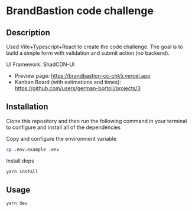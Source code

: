 # BrandBastion code challenge

## Description

Used Vite+Typescript+React to create the code challenge. The goal is to build a simple form with validation and submit action (no backend).

UI Framework: ShadCDN-UI

- Preview page: https://brandbastion-cc-chk5.vercel.app
- Kanban Board (with estimations and times): https://github.com/users/german-bortoli/projects/3

## Installation

Clone this repository and then run the following command in your terminal to configure and install all of the dependencies

Copy and configure the environment variable

```bash
cp .env.example .env
```

Install deps

```bash
yarn install
```

## Usage

```bash
yarn dev
```
